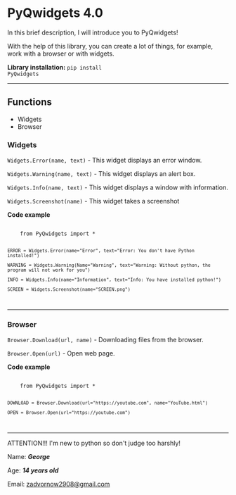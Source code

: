 # PyQwidgets 4.0

In this brief description, I will introduce you to PyQwidgets!

With the help of this library, you can create a lot of things, 
for example, work with a browser or with widgets.

**Library installation:** <code>pip install PyQwidgets</code>

-----------------------------------------------------------------------------------------

## Functions

- Widgets
- Browser 

### Widgets

<code>Widgets.Error(name, text)</code> - This widget displays an error window.

<code>Widgets.Warning(name, text)</code> - This widget displays an alert box.

<code>Widgets.Info(name, text)</code> - This widget displays a window with information.

<code>Widgets.Screenshot(name)</code> - This widget takes a screenshot

**Code example**

<code>
	from PyQwidgets import *

	ERROR = Widgets.Error(name="Error", text="Error: You don't have Python installed!")

	WARNING = Widgets.Warning(Name="Warning", text="Warning: Without python, the program will not work for you")

	INFO = Widgets.Info(name="Information", text="Info: You have installed python!")

	SCREEN = Widgets.Screenshot(name="SCREEN.png")
</code>

-----------------------------------------------------------------------------------------

### Browser

<code>Browser.Download(url, name)</code> - Downloading files from the browser.

<code>Browser.Open(url)</code> - Open web page.

**Code example**

<code>
	from PyQwidgets import *

	DOWNLOAD = Browser.Download(url="https://youtube.com", name="YouTube.html")

	OPEN = Browser.Open(url="https://youtube.com")
</code>

----------------------------------------------------------------------------------------

ATTENTION!!! I'm new to python so don't judge too harshly!

Name: ***George***

Age: ***14 years old***

Email: zadvornow2908@gmail.com